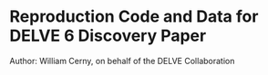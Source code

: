 # Reproduction Code and Data for DELVE 6 Discovery Paper
Author: William Cerny, on behalf of the DELVE Collaboration
